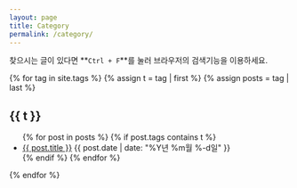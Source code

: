 ```yaml
---
layout: page
title: Category
permalink: /category/
---
```

찾으시는 글이 있다면 **<code>Ctrl + F</code>**를 눌러 브라우저의 검색기능을 이용하세요.

{% for tag in site.tags %}
    {% assign t = tag | first %}
    {% assign posts = tag | last %}
<h2>{{ t }}</h2>
<ul>
{% for post in posts %}
    {% if post.tags contains t %}
   <li>
    <a href="{{ post.url }}">{{ post.title }}</a>
    <span class="post-date">{{ post.date | date: "%Y년 %m월 %-d일"  }}</span>
  </li>
  {% endif %}
{% endfor %}
</ul>
{% endfor %}